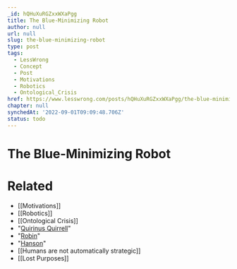 ```yaml
---
_id: hQHuXuRGZxxWXaPgg
title: The Blue-Minimizing Robot
author: null
url: null
slug: the-blue-minimizing-robot
type: post
tags:
  - LessWrong
  - Concept
  - Post
  - Motivations
  - Robotics
  - Ontological_Crisis
href: https://www.lesswrong.com/posts/hQHuXuRGZxxWXaPgg/the-blue-minimizing-robot
chapter: null
synchedAt: '2022-09-01T09:09:48.706Z'
status: todo
---
```


# The Blue-Minimizing Robot


# Related

- [[Motivations]]
- [[Robotics]]
- [[Ontological Crisis]]
- "[Quirinus Quirrell](http://www.fanfiction.net/s/5782108/1/Harry_Potter_and_the_Methods_of_Rationality)"
- "[Robin](/lw/15c/would_your_real_preferences_please_stand_up/110l)"
- "[Hanson](/lw/15c/would_your_real_preferences_please_stand_up/110k)"
- [[Humans are not automatically strategic]]
- [[Lost Purposes]]